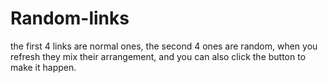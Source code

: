 # Random-links
the first 4 links are normal ones, the second 4 ones are random, when you refresh they mix their arrangement, and you can also click the button to make it happen.
